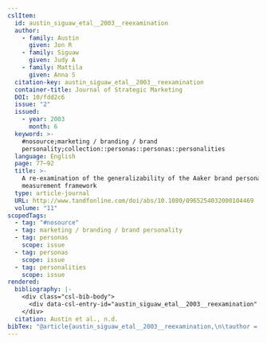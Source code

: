 ```yaml
---
cslItem:
  id: austin_siguaw_etal__2003__reexamination
  author:
    - family: Austin
      given: Jon R
    - family: Siguaw
      given: Judy A
    - family: Mattila
      given: Anna S
  citation-key: austin_siguaw_etal__2003__reexamination
  container-title: Journal of Strategic Marketing
  DOI: 10/fdd2c6
  issue: "2"
  issued:
    - year: 2003
      month: 6
  keyword: >-
    #nosource;marketing / branding / brand
    personality;collection::personas::personas::personalities
  language: English
  page: 77–92
  title: >-
    A re-examination of the generalizability of the Aaker brand personality
    measurement framework
  type: article-journal
  URL: http://www.tandfonline.com/doi/abs/10.1080/0965254032000104469
  volume: "11"
scopedTags:
  - tag: "#nosource"
  - tag: marketing / branding / brand personality
  - tag: personas
    scope: issue
  - tag: personas
    scope: issue
  - tag: personalities
    scope: issue
rendered:
  bibliography: |-
    <div class="csl-bib-body">
      <div data-csl-entry-id="austin_siguaw_etal__2003__reexamination" class="csl-entry">Austin, J. R., Siguaw, J. A., &#38; Mattila, A. S. n.d.. A re-examination of the generalizability of the Aaker brand personality measurement framework. <i>Journal of Strategic Marketing</i>, <i>11</i>(2), 77–92. https://doi.org/10/fdd2c6</div>
    </div>
  citation: Austin et al., n.d.
bibTex: "@article{austin_siguaw_etal__2003__reexamination,\n\tauthor = {Austin, Jon R and Siguaw, Judy A and Mattila, Anna S},\n\tjournal = {Journal of Strategic Marketing},\n\tnumber = {2},\n\tpages = {77--92},\n\ttitle = {A re-examination of the generalizability of the {Aaker} brand personality measurement framework},\n\thowpublished = {http://www.tandfonline.com/doi/abs/10.1080/0965254032000104469},\n\tvolume = {11},\n}\n\n"
---
```

